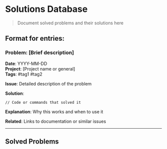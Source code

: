 # Solutions Database
> Document solved problems and their solutions here

## Format for entries:
### Problem: [Brief description]
**Date**: YYYY-MM-DD  
**Project**: [Project name or general]  
**Tags**: #tag1 #tag2  

**Issue**: 
Detailed description of the problem

**Solution**:
```language
// Code or commands that solved it
```

**Explanation**: 
Why this works and when to use it

**Related**: 
Links to documentation or similar issues

---

## Solved Problems

<!-- Add entries below -->

